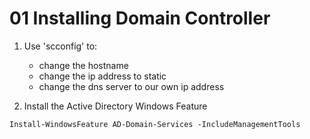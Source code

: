 # 01 Installing Domain Controller

1. Use 'scconfig' to:
    - change the hostname
    - change the ip address to static
    - change the dns server to our own ip address


2. Install the Active Directory Windows Feature

``` shell
Install-WindowsFeature AD-Domain-Services -IncludeManagementTools
```